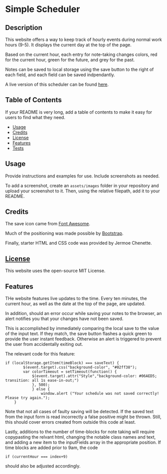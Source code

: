 # Simple Scheduler

## Description 

This website offers a way to keep track of hourly events during normal work hours (9-5). It displays the current day at the top of the page. 

Based on the current hour, each entry for note-taking changes colors, red for the current hour, green for the future, and grey for the past. 

Notes can be saved to local storage using the save button to the right of each field, and each field can be saved indpendantly. 

A live version of this scheduler can be found [here](https://corasinth.github.io/simple-scheduler/). 

## Table of Contents

If your README is very long, add a table of contents to make it easy for users to find what they need.

* [Usage](#usage)
* [Credits](#credits)
* [License](#license)
* [Features](#features)
* [Tests](#tests)

## Usage 

Provide instructions and examples for use. Include screenshots as needed. 

To add a screenshot, create an `assets/images` folder in your repository and upload your screenshot to it. Then, using the relative filepath, add it to your README.

## Credits

The save icon came from [Font Awesome](https://fontawesome.com/icons/floppy-disk?s=solid).

Much of the positioning was made possible by [Bootstrap](https://getbootstrap.com/).

Finally, starter HTML and CSS code was provided by Jermoe Chenette.

## [License](./LICENSE)
This website uses the open-source MIT License.

## Features

THe website features live updates to the time. Every ten minutes, the current hour, as well as the date at the top of the page, are updated. 

In addition, should an error occur while saving your notes to the browser, an alert notifies you that your changes have not been saved. 

This is accomplished by immediately comparing the local save to the value of the input text. If they match, the save button flashes a quick green to provide the user instant feedback. Otherwise an alert is triggered to prevent the user from accidentally exiting out.

The relevant code for this feature:

```
if (localStorage.getItem(timeBlock) === saveText) {
        $(event.target).css("background-color", "#02ff38");
        var colorTimeout = setTimeout(function() {
            $(event.target).attr("Style","background-color: #06AED5; transition: all 1s ease-in-out;")
            }, 500);
            } else {
                window.alert ("Your schedule was not saved correctly! Please try again.");
    }
```

Note that not all cases of faulty saving will be detected. If the saved text from the input form is read incorrectly a false positive might be thrown. Still, this should cover errors created from outside this code at least. 

Lastly, additions to the number of time-blocks for note taking will require copypasting the relvant html, changing the notable class names and text, and adding a new item to the inputFields array in the appropriate position. If time blocks are added prior to 9am, the code 

```
if (currentHour === index+9)
```
should also be adjusted accordingly.